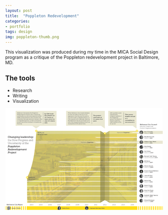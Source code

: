```yaml
---
layout: post
title:  "Poppleton Redevelopment"
categories:
- portfolio
tags: design
img: poppleton-thumb.png
---
```


<div class="prose two-col wide">
	<p>This visualization was produced during my time in the MICA Social Design program as a critique of the Poppleton redevelopment project in Baltimore, MD.
	</p>
</div>

<div class="prose two-col narrow">
	<h2 class="beta">The tools</h2>
	<ul>
	<li>Research</li>
	<li>Writing</li>
	<li>Visualization</li>
	</ul>
</div>


<img class="" src="/img/poppleton.png" />